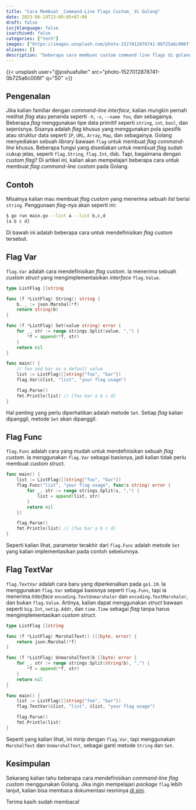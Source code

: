 ```yaml
---
title: "Cara Membuat _Command-Line Flags Custom_ di Golang"
date: 2023-06-19T23:09:05+07:00
draft: false
iscjklanguage: false
isarchived: false
categories: ["tech"]
images: ["https://images.unsplash.com/photo-1527012878741-0b725a6c006f?w=1920&q=50"]
aliases: []
description: "beberapa cara membuat custom command line flags di golang"
---
```


{{< unsplash user="@joshuafuller" src="photo-1527012878741-0b725a6c006f" q="50" >}}

## Pengenalan

Jika kalian familiar dengan _command-line interface_, kalian mungkin pernah melihat _flag_ atau penanda seperti `-h`, `-v`, `--name foo`, dan sebagainya. Beberapa _flag_ menggunakan tipe data primitif seperti `string`, `int`, `bool`, dan sejenisnya. Sisanya adalah _flag_ khusus yang menggunakan pola spesifik atau struktur data seperti `IP`, `URL`, `Array`, `Map`, dan sebagainya. Golang menyediakan sebuah _library_ bawaan `flag` untuk membuat _flag command-line_ khusus. Beberapa fungsi yang disediakan untuk membuat _flag_ sudah cukup jelas, seperti `flag.String`, `flag.Int`, dsb. Tapi, bagaimana dengan _custom flag_? Di artikel ini, kalian akan mempelajari beberapa cara untuk membuat _flag command-line custom_ pada Golang.

## Contoh

Misalnya kalian mau membuat _flag custom_ yang menerima sebuah _list_ berisi `string`. Penggunaan _flag_-nya akan seperti ini:

```bash
$ go run main.go --list a --list b,c,d
[a b c d]
```

Di bawah ini adalah beberapa cara untuk mendefinisikan _flag custom_ tersebut.

## Flag Var

`flag.Var` adalah cara mendefinisikan _flag custom_. Ia menerima sebuah _custom struct_ yang mengimplementasikan _interface_ `flag.Value`.

```go
type ListFlag []string

func (f *ListFlag) String() string {
	b, _ := json.Marshal(*f)
	return string(b)
}

func (f *ListFlag) Set(value string) error {
	for _, str := range strings.Split(value, ",") {
		*f = append(*f, str)
	}
	return nil
}

func main() {
    // foo and bar as a default value
	list := ListFlag([]string{"foo", "bar"})
	flag.Var(&list, "list", "your flag usage")

	flag.Parse()
	fmt.Println(list) // [foo bar a b c d]
}
```

Hal penting yang perlu diperhatikan adalah metode `Set`. Setiap _flag_ kalian dipanggil, metode `Set` akan dipanggil.

## Flag Func

`flag.Func` adalah cara yang mudah untuk mendefinisikan sebuah _flag custom_. Ia menggunakan `flag.Var` sebagai basisnya, jadi kalian tidak perlu membuat _custom struct_.

```go
func main() {
	list := ListFlag([]string{"foo", "bar"})
	flag.Func("list", "your flag usage", func(s string) error {
		for _, str := range strings.Split(s, ",") {
			list = append(list, str)
		}
		return nil
	})

	flag.Parse()
	fmt.Println(list) // [foo bar a b c d]
}
```

Seperti kalian lihat, parameter terakhir dari `flag.Func` adalah metode `Set` yang kalian implementasikan pada contoh sebelumnya.

## Flag TextVar

`flag.TextVar` adalah cara baru yang diperkenalkan pada `go1.19`. Ia menggunakan `flag.Var` sebagai basisnya seperti `flag.Func`, tapi ia menerima _interface_ `encoding.TextUnmarshaler` dan `encoding.TextMarshaler`, dan bukan `flag.Value`. Artinya, kalian dapat menggunakan _struct_ bawaan seperti `big.Int`, `netip.Addr`, dan `time.Time` sebagai _flag_ tanpa harus mengimplementasikan _custom struct_.

```go
type ListFlag []string

func (f *ListFlag) MarshalText() ([]byte, error) {
	return json.Marshal(*f)
}

func (f *ListFlag) UnmarshalText(b []byte) error {
	for _, str := range strings.Split(string(b), ",") {
		*f = append(*f, str)
	}
	return nil
}

func main() {
	list := ListFlag([]string{"foo", "bar"})
	flag.TextVar(&list, "list", &list, "your flag usage")

	flag.Parse()
	fmt.Println(list)
}
```

Seperti yang kalian lihat, ini mirip dengan `flag.Var`, tapi menggunakan `MarshalText` dan `UnmarshalText`, sebagai ganti metode `String` dan `Set`.

## Kesimpulan

Sekarang kalian tahu beberapa cara mendefinisikan _command-line flag custom_ menggunakan Golang. Jika ingin mempelajari _package_ `flag` lebih lanjut, kalian bisa membaca dokumentasi resminya [di sini](https://pkg.go.dev/flag).

Terima kasih sudah membaca!
